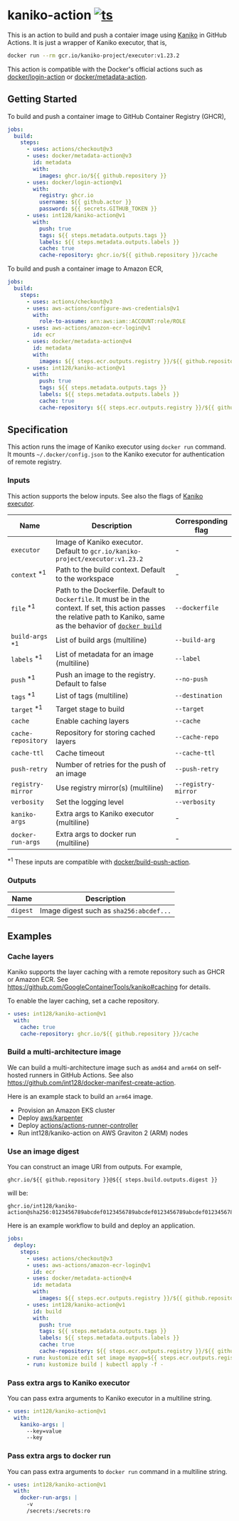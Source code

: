 # kaniko-action [![ts](https://github.com/int128/kaniko-action/actions/workflows/ts.yaml/badge.svg)](https://github.com/int128/kaniko-action/actions/workflows/ts.yaml)

This is an action to build and push a contaier image using [Kaniko](https://github.com/GoogleContainerTools/kaniko) in GitHub Actions.
It is just a wrapper of Kaniko executor, that is,

```sh
docker run --rm gcr.io/kaniko-project/executor:v1.23.2
```

This action is compatible with the Docker's official actions such as [docker/login-action](https://github.com/docker/login-action) or [docker/metadata-action](https://github.com/docker/metadata-action).

## Getting Started

To build and push a container image to GitHub Container Registry (GHCR),

```yaml
jobs:
  build:
    steps:
      - uses: actions/checkout@v3
      - uses: docker/metadata-action@v3
        id: metadata
        with:
          images: ghcr.io/${{ github.repository }}
      - uses: docker/login-action@v1
        with:
          registry: ghcr.io
          username: ${{ github.actor }}
          password: ${{ secrets.GITHUB_TOKEN }}
      - uses: int128/kaniko-action@v1
        with:
          push: true
          tags: ${{ steps.metadata.outputs.tags }}
          labels: ${{ steps.metadata.outputs.labels }}
          cache: true
          cache-repository: ghcr.io/${{ github.repository }}/cache
```

To build and push a container image to Amazon ECR,

```yaml
jobs:
  build:
    steps:
      - uses: actions/checkout@v3
      - uses: aws-actions/configure-aws-credentials@v1
        with:
          role-to-assume: arn:aws:iam::ACCOUNT:role/ROLE
      - uses: aws-actions/amazon-ecr-login@v1
        id: ecr
      - uses: docker/metadata-action@v4
        id: metadata
        with:
          images: ${{ steps.ecr.outputs.registry }}/${{ github.repository }}
      - uses: int128/kaniko-action@v1
        with:
          push: true
          tags: ${{ steps.metadata.outputs.tags }}
          labels: ${{ steps.metadata.outputs.labels }}
          cache: true
          cache-repository: ${{ steps.ecr.outputs.registry }}/${{ github.repository }}/cache
```

## Specification

This action runs the image of Kaniko executor using `docker run` command.
It mounts `~/.docker/config.json` to the Kaniko executor for authentication of remote registry.

### Inputs

This action supports the below inputs.
See also the flags of [Kaniko executor](https://github.com/GoogleContainerTools/kaniko).

| Name                        | Description                                                                                                                                                                                                                               | Corresponding flag  |
| --------------------------- | ----------------------------------------------------------------------------------------------------------------------------------------------------------------------------------------------------------------------------------------- | ------------------- |
| `executor`                  | Image of Kaniko executor. Default to `gcr.io/kaniko-project/executor:v1.23.2`                                                                                                                                                             | -                   |
| `context` <sup>\*1</sup>    | Path to the build context. Default to the workspace                                                                                                                                                                                       | -                   |
| `file` <sup>\*1</sup>       | Path to the Dockerfile. Default to `Dockerfile`. It must be in the context. If set, this action passes the relative path to Kaniko, same as the behavior of [`docker build`](https://docs.docker.com/engine/reference/commandline/build/) | `--dockerfile`      |
| `build-args` <sup>\*1</sup> | List of build args (multiline)                                                                                                                                                                                                            | `--build-arg`       |
| `labels` <sup>\*1</sup>     | List of metadata for an image (multiline)                                                                                                                                                                                                 | `--label`           |
| `push` <sup>\*1</sup>       | Push an image to the registry. Default to false                                                                                                                                                                                           | `--no-push`         |
| `tags` <sup>\*1</sup>       | List of tags (multiline)                                                                                                                                                                                                                  | `--destination`     |
| `target` <sup>\*1</sup>     | Target stage to build                                                                                                                                                                                                                     | `--target`          |
| `cache`                     | Enable caching layers                                                                                                                                                                                                                     | `--cache`           |
| `cache-repository`          | Repository for storing cached layers                                                                                                                                                                                                      | `--cache-repo`      |
| `cache-ttl`                 | Cache timeout                                                                                                                                                                                                                             | `--cache-ttl`       |
| `push-retry`                | Number of retries for the push of an image                                                                                                                                                                                                | `--push-retry`      |
| `registry-mirror`           | Use registry mirror(s) (multiline)                                                                                                                                                                                                        | `--registry-mirror` |
| `verbosity`                 | Set the logging level                                                                                                                                                                                                                     | `--verbosity`       |
| `kaniko-args`               | Extra args to Kaniko executor (multiline)                                                                                                                                                                                                 | -                   |
| `docker-run-args`           | Extra args to docker run (multiline)                                                                                                                                                                                                      | -                   |

<sup>\*1</sup> These inputs are compatible with [docker/build-push-action](https://github.com/docker/build-push-action).

### Outputs

| Name     | Description                             |
| -------- | --------------------------------------- |
| `digest` | Image digest such as `sha256:abcdef...` |

## Examples

### Cache layers

Kaniko supports the layer caching with a remote repository such as GHCR or Amazon ECR.
See https://github.com/GoogleContainerTools/kaniko#caching for details.

To enable the layer caching, set a cache repository.

```yaml
- uses: int128/kaniko-action@v1
  with:
    cache: true
    cache-repository: ghcr.io/${{ github.repository }}/cache
```

### Build a multi-architecture image

We can build a multi-architecture image such as `amd64` and `arm64` on self-hosted runners in GitHub Actions.
See also https://github.com/int128/docker-manifest-create-action.

Here is an example stack to build an `arm64` image.

- Provision an Amazon EKS cluster
- Deploy [aws/karpenter](https://github.com/aws/karpenter)
- Deploy [actions/actions-runner-controller](https://github.com/actions/actions-runner-controller)
- Run int128/kaniko-action on AWS Graviton 2 (ARM) nodes

### Use an image digest

You can construct an image URI from outputs.
For example,

```
ghcr.io/${{ github.repository }}@${{ steps.build.outputs.digest }}
```

will be:

```
ghcr.io/int128/kaniko-action@sha256:0123456789abcdef0123456789abcdef0123456789abcdef0123456789abcdef
```

Here is an example workflow to build and deploy an application.

```yaml
jobs:
  deploy:
    steps:
      - uses: actions/checkout@v3
      - uses: aws-actions/amazon-ecr-login@v1
        id: ecr
      - uses: docker/metadata-action@v4
        id: metadata
        with:
          images: ${{ steps.ecr.outputs.registry }}/${{ github.repository }}
      - uses: int128/kaniko-action@v1
        id: build
        with:
          push: true
          tags: ${{ steps.metadata.outputs.tags }}
          labels: ${{ steps.metadata.outputs.labels }}
          cache: true
          cache-repository: ${{ steps.ecr.outputs.registry }}/${{ github.repository }}/cache
      - run: kustomize edit set image myapp=${{ steps.ecr.outputs.registry }}/${{ github.repository }}@${{ steps.build.outputs.digest }}
      - run: kustomize build | kubectl apply -f -
```

### Pass extra args to Kaniko executor

You can pass extra arguments to Kaniko executor in a multiline string.

```yaml
- uses: int128/kaniko-action@v1
  with:
    kaniko-args: |
      --key=value
      --key
```

### Pass extra args to docker run

You can pass extra arguments to `docker run` command in a multiline string.

```yaml
- uses: int128/kaniko-action@v1
  with:
    docker-run-args: |
      -v
      /secrets:/secrets:ro
```
